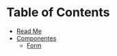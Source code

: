 
# Table of Contents

* [Read Me](/README.md)
* [Componentes](/docs/componentes/README.md)
  * [Form](/docs/componentes/Form.md)